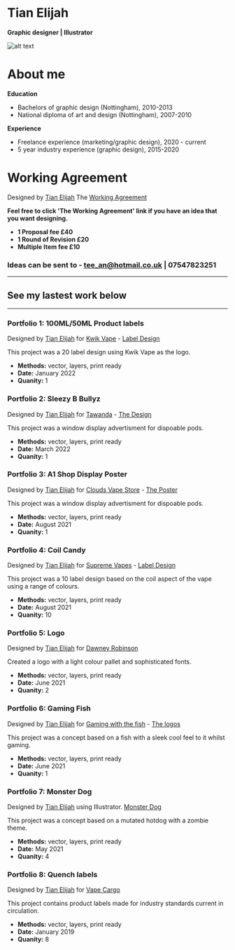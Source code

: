# Tian Elijah
**Graphic designer | Illustrator**

![alt text](https://images.unsplash.com/photo-1502945015378-0e284ca1a5be?ixlib=rb-1.2.1&ixid=MnwxMjA3fDB8MHxwaG90by1wYWdlfHx8fGVufDB8fHx8&auto=format&fit=crop&w=1500&q=80)
  
# **About me**

 **Education**
* Bachelors of graphic design (Nottingham), 2010-2013  
* National diploma of art and design (Nottingham), 2007-2010  

 **Experience**
* Freelance experience (marketing/graphic design), 2020 - current
* 5 year industry experience (graphic design), 2015-2020

# Working Agreement 


Designed by <a href="http://linkedin.com/in/tian-elijah-26b65256">Tian Elijah</a> The
<a href="https://postimg.cc/gallery/zH5d0v8">Working Agreement</a>
 
 **Feel free to click 'The Working Agreement' link if you have an idea that you want designing.**

* **1 Proposal fee £40**
* **1 Round of Revision £20**
* **Multiple Item fee £10**


### Ideas can be sent to - **tee_an@hotmail.co.uk | 07547823251**

---

## **See my lastest work below** 
___

### **Portfolio 1: 100ML/50ML Product labels**

Designed by <a href="http://linkedin.com/in/tian-elijah-26b65256">Tian Elijah</a> 
for <a href="https://kwikvape.co.uk/products/kv-premium-liquids-50ml-choice-of-flavours">Kwik Vape</a> - <a href="https://postimg.cc/gallery/97fy379">Label Design</a>


 This project was a 20 label design using Kwik Vape as the logo.
* **Methods:** vector, layers, print ready
* **Date:** January 2022
* **Quanity:** 1


### **Portfolio 2: Sleezy B Bullyz**

Designed by <a href="http://linkedin.com/in/tian-elijah-26b65256">Tian Elijah</a> 
for <a href="">Tawanda</a> - <a href="https://postimg.cc/gallery/6KT3NH0">The Design</a>


This project was a window display advertisment for dispoable pods.
* **Methods:** vector, layers, print ready
* **Date:** March 2022
* **Quanity:** 1

### **Portfolio 3: A1 Shop Display Poster**

Designed by <a href="http://linkedin.com/in/tian-elijah-26b65256">Tian Elijah</a> 
for <a href="https://www.cloudsvapestore.co.uk/">Clouds Vape Store</a> - <a href="https://postimg.cc/5Y7Mfx3f">The Poster</a>


This project was a window display advertisment for dispoable pods.
* **Methods:** vector, layers, print ready
* **Date:** August 2021
* **Quanity:** 1


### **Portfolio 4: Coil Candy**

Designed by <a href="http://linkedin.com/in/tian-elijah-26b65256">Tian Elijah</a> 
for <a href="https://supremevapesbristol.com/">Supreme Vapes</a> - <a href="https://postimg.cc/gallery/tYtYzwP">Label Design</a>



This project was a 10 label design based on the coil aspect of the vape using a range of colours.
* **Methods:** vector, layers, print ready
* **Date:** August 2021
* **Quanity:** 10


### **Portfolio 5: Logo**

Designed by <a href="http://linkedin.com/in/tian-elijah-26b65256">Tian Elijah</a> 
for <a href="https://i.postimg.cc/qvMrNyVW/dr-logo-design.jpg">Dawney Robinson</a>


Created a logo with a light colour pallet and sophisticated fonts.
* **Methods:** vector, layers, print ready
* **Date:** June 2021
* **Quanity:** 2


### **Portfolio 6: Gaming Fish**

Designed by <a href="http://linkedin.com/in/tian-elijah-26b65256">Tian Elijah</a> 
for <a href="https://twitter.com/TheFishyNorris">Gaming with the fish</a> - <a href="https://postimg.cc/gallery/7yCq3Hk">The logos</a>

 
This project was a concept based on a fish with a sleek cool feel to it whilst gaming.
* **Methods:** vector, layers, print ready
* **Date:** June 2021
* **Quanity:** 1


### **Portfolio 7: Monster Dog**

Designed by <a href="http://linkedin.com/in/tian-elijah-26b65256">Tian Elijah</a> 
using Illustrator. <a href="https://postimg.cc/gallery/yxnMcKf">Monster Dog</a>


This project was a concept based on a mutated hotdog with a zombie theme.
* **Methods:** vector, layers, print ready
* **Date:** May 2021
* **Quanity:** 4


### **Portfolio 8: Quench labels**


Designed by <a href="www.linkedin.com/in/tian-elijah-26b65256">Tian Elijah</a> for <a href="https://www.vapecargo.net/">Vape Cargo</a>

This project contains product labels made for industry standards current in circulation.
* **Methods:** vector, layers, print ready
* **Date:** January 2019
* **Quanity:** 8 






